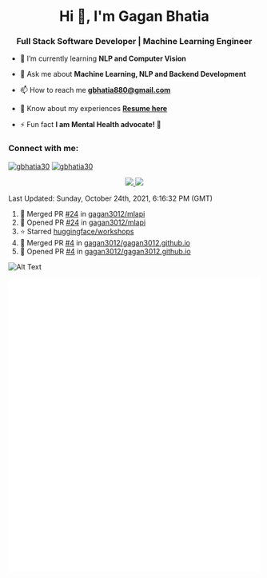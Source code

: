 <h1 align="center">Hi 👋, I'm Gagan Bhatia</h1>
<h3 align="center">Full Stack Software Developer | Machine Learning Engineer</h3>

- 🌱 I’m currently learning **NLP and Computer Vision**

- 💬 Ask me about **Machine Learning, NLP and Backend Development**

- 📫 How to reach me **gbhatia880@gmail.com**

- 📄 Know about my experiences [**Resume here**](https://drive.google.com/file/d/1VebQQLX8_SjgyhgccZByyDmtsXevF4Zf/view?usp=sharing)

- ⚡ Fun fact **I am Mental Health advocate! 🧠**

<h3 align="left">Connect with me:</h3>
<p align="left">
<a href="https://twitter.com/gbhatia30" target="blank"><img align="center" src="https://cdn.jsdelivr.net/npm/simple-icons@3.0.1/icons/twitter.svg" alt="gbhatia30" height="30" width="40" /></a>
<a href="https://linkedin.com/in/gbhatia30" target="blank"><img align="center" src="https://cdn.jsdelivr.net/npm/simple-icons@3.0.1/icons/linkedin.svg" alt="gbhatia30" height="30" width="40" /></a>
</p>

<p align="center">
<a href="https://github-readme-stats.vercel.app/api?username=gagan3012&count_private=true&show_icons=true&include_all_commits=false&hide_border=true&hide_title=true">
  <img width="48%"  src="https://github-readme-stats.vercel.app/api?username=gagan3012&count_private=true&show_icons=true&include_all_commits=false&hide_border=true&hide_title=true" />
</a>
<a href="https://github-readme-streak-stats.herokuapp.com/?user=gagan3012&hide_border=true">
  <img width="48%"  src="https://github-readme-streak-stats.herokuapp.com/?user=gagan3012&hide_border=true" />
</a>
</p>

<!--RECENT_ACTIVITY:last_update-->
Last Updated: Sunday, October 24th, 2021, 6:16:32 PM (GMT)
<!--RECENT_ACTIVITY:last_update_end-->
<!--RECENT_ACTIVITY:start-->

1. 🎉 Merged PR [#24](https://github.com/gagan3012/mlapi/pull/24) in [gagan3012/mlapi](https://github.com/gagan3012/mlapi)
2. 💪 Opened PR [#24](https://github.com/gagan3012/mlapi/pull/24) in [gagan3012/mlapi](https://github.com/gagan3012/mlapi)
3. ⭐ Starred [huggingface/workshops](https://github.com/huggingface/workshops)
4. 🎉 Merged PR [#4](https://github.com/gagan3012/gagan3012.github.io/pull/4) in [gagan3012/gagan3012.github.io](https://github.com/gagan3012/gagan3012.github.io)
5. 💪 Opened PR [#4](https://github.com/gagan3012/gagan3012.github.io/pull/4) in [gagan3012/gagan3012.github.io](https://github.com/gagan3012/gagan3012.github.io)
<!--RECENT_ACTIVITY:end-->

![Alt Text](https://github.com/gagan3012/gagan3012/blob/output/github-contribution-grid-snake.gif)

![Metrics](https://github.com/gagan3012/gagan3012/blob/main/github-metrics.svg)


